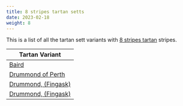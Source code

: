 ```yaml
---
title: 8 stripes tartan setts
date: 2023-02-18
weight: 8
---
```

This is a list of all the tartan sett variants with [8 stripes tartan](/stripes/stripes8/) stripes.

| Tartan Variant |
|---------------|
| [Baird](/tartans/db/6/k4/db16/k16/g16/p2/g2/p/6/)||
| [Drummond of Perth](/tartans/n/10/db6/r16/g32/y2/db6/n2/r/72/)||
| [Drummond, (Fingask)](/tartans/ln/2/ba6/b6/r12/g24/y2/b6/r/44/)||
| [Drummond, (Fingask)](/tartans/ln/2/ba6/b6/r12/g24/y2/b6/r/44/)||

